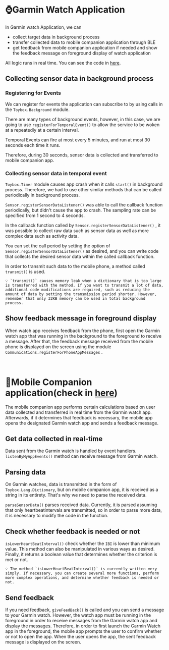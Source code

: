 # ⌚Garmin Watch Application

In Garmin watch Application, we can 

- collect target data in background process
- transfer collected data to mobile companion application through BLE
- get feedback from mobile companion application if needed and show the feedback message on foreground display of watch application

All logic runs in real time. You can see the code in [here](https://github.com/coitloz88/Garmin-Background-Test/tree/master/BackgroundTest).

## Collecting sensor data in background process

### Registering for Events

We can register for events the application can subscribe to by using calls in the `Toybox.Background` module.

There are many types of background events, however, in this case, we are going to use `registerForTemporalEvent()` to allow the service to be woken at a repeatedly at a certain interval.

Temporal Events can fire at most every 5 minutes, and run at most 30 seconds each time it runs.

Therefore, during 30 seconds, sensor data is collected and transferred to mobile companion app.

### Collecting sensor data in temporal event

`Toybox.Timer` module causes app crash when it calls `start()` in background process. Therefore, we had to use other similar methods that can be called periodically in background process.

`Sensor.registerSensorDataListener()` was able to call the callback function periodically, but didn't cause the app to crash. The sampling rate can be specified from 1 second to 4 seconds.

In the callback function called by `Sensor.registerSensorDataListener()` , it was possible to collect raw data such as sensor data as well as more complex data such as activity data.

You can set the call period by setting the option of `Sensor.registerSensorDataListener()` as desired, and you can write code that collects the desired sensor data within the called callback function.

In order to transmit such data to the mobile phone, a method called `transmit()` is used.

```
💡 `transmit()` causes memory leak when a dictionary that is too large is transferred with the method. If you want to transmit a lot of data, additional code modifications are required, such as reducing the amount of data by setting the transmission period shorter. However, remember that only 32KB memory can be used in total background process.
```

## Show feedback message in foreground display

When watch app receives feedback from the phone, first open the Garmin watch app that was running in the background to the foreground to receive a message. After that, the feedback message received from the mobile phone is displayed on the screen using the module `Communications.registerForPhoneAppMessages` .

<br>

# 📱Mobile Companion application(check in [here](https://github.com/coitloz88/connectiq-android-sdk/tree/main/Comm%20Android))

The mobile companion app performs certain calculations based on user data collected and transferred in real time from the Garmin watch app. Afterwards, if it determines that feedback is necessary, the mobile app opens the designated Garmin watch app and sends a feedback message.

## Get data collected in real-time

Data sent from the Garmin watch is handled by event handlers.  `listenByMyAppEvents()` method can receive message from Garmin watch.

## Parsing data

On Garmin watches, data is transmitted in the form of `Toybox.Lang.Dictionary`, but on mobile companion app, it is received as a string in its entirety. That's why we need to parse the received data.

`parseSensorData()` parses received data. Currently, it is parsed assuming that only heartbeatintervals are transmitted, so in order to parse more data, it is necessary to modify the code in the function.

## Check whether feedback is needed or not

`isLowerHeartBeatInterval()` check whether the `IBI` is lower than minimum value. This method can also be manipulated in various ways as desired. Finally, it returns a boolean value that determines whether the criterion is met or not.

```
💡 The method `isLowerHeartBeatInterval()` is currently written very simply. If necessary, you can create several more functions, perform more complex operations, and determine whether feedback is needed or not.
```

## Send feedback

If you need feedback, `giveFeedBack()` is called and you can send a message to your Garmin watch. However, the watch app must be running in the foreground in order to receive messages from the Garmin watch app and display the messages. Therefore, in order to first launch the Garmin Watch app in the foreground, the mobile app prompts the user to confirm whether or not to open the app. When the user opens the app, the sent feedback message is displayed on the screen.
